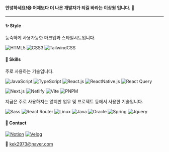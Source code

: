 #### 안녕하세요!😄 어제보다 더 나은 개발자가 되길 바라는 이상원 입니다. 👋

---

#### ✨ Style
능숙하게 사용가능한 마크업과 스타일시트입니다.

![HTML5](https://img.shields.io/badge/html5-E34F26?style=for-the-badge&logo=html5&logoColor=white)
![CSS3](https://img.shields.io/badge/css3-1572B6?style=for-the-badge&logo=css3&logoColor=white)
![TailwindCSS](https://img.shields.io/badge/tailwindcss-%2338B2AC.svg?style=for-the-badge&logo=tailwind-css&logoColor=white)

#### 📝 Skills
주로 사용하는 기술입니다.

![JavaScript](https://img.shields.io/badge/-JavaScript-%23F7DF1C?style=for-the-badge&logo=javascript&logoColor=000000)
![TypeScript](https://img.shields.io/badge/-TypeScript-007ACC?style=for-the-badge&logo=typescript&logoColor=white)
![React.js](https://img.shields.io/badge/-React.js-%23282C34?style=for-the-badge&logo=react)
![ReactNative.js](https://img.shields.io/badge/-ReactNative.js-%23282C34?style=for-the-badge&logo=react)
![React Query](https://img.shields.io/badge/-React%20Query-FF4154?style=for-the-badge&logo=react%20query&logoColor=white)

![Next.js](https://img.shields.io/badge/-Next.js-%23000000?style=for-the-badge&logo=nextdotjs)
![Netlify](https://img.shields.io/badge/netlify-%23000000.svg?style=for-the-badge&logo=netlify&logoColor=#00C7B7)
![Vite](https://img.shields.io/badge/vite-%23646CFF.svg?style=for-the-badge&logo=vite&logoColor=white)
![PNPM](https://img.shields.io/badge/pnpm-%234a4a4a.svg?style=for-the-badge&logo=pnpm&logoColor=f69220)

지금은 주로 사용하지는 않지만 업무 및 프로젝트 등에서 사용한 기술입니다.

![Sass](https://img.shields.io/badge/sass-CC6699?style=for-the-badge&logo=sass&logoColor=white)
![React Router](https://img.shields.io/badge/React_Router-CA4245?style=for-the-badge&logo=react-router&logoColor=white)
![Linux](https://img.shields.io/badge/Linux-FCC624?style=for-the-badge&logo=linux&logoColor=black)
![Java](https://img.shields.io/badge/Java-007396?style=for-the-badge&logo=Java&logoColor=white)
![Oracle](https://img.shields.io/badge/Oracle-F80000?style=for-the-badge&logo=Oracle&logoColor=white)
![Spring](https://img.shields.io/badge/Spring-6DB33F?style=for-the-badge&logo=Spring&logoColor=white)
![Jquery](https://img.shields.io/badge/JQuery-0769AD?style=for-the-badge&logo=jQuery&logoColor=white)


#### 📱 Contact
[![Notion](https://img.shields.io/badge/Notion-%23000000.svg?style=for-the-badge&logo=notion&logoColor=white)](https://kek2973.notion.site/Portfolio-f2b1d58434dc4c048a1174fda2a2f75f?pvs=4)
[![Velog](https://img.shields.io/badge/Velog-20C997?style=for-the-badge&logo=velog&logoColor=white)](https://velog.io/@sang2973)

📧 kek2973@naver.com

<!--
**SWLee2973/SWLee2973** is a ✨ _special_ ✨ repository because its `README.md` (this file) appears on your GitHub profile.

Here are some ideas to get you started:

- 🔭 I’m currently working on ...
- 🌱 I’m currently learning ...
- 👯 I’m looking to collaborate on ...
- 🤔 I’m looking for help with ...
- 💬 Ask me about ...
- 📫 How to reach me: ...
- 😄 Pronouns: ...
- ⚡ Fun fact: ...
-->
